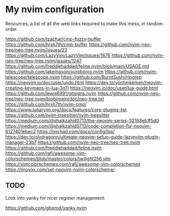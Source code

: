 My nvim configuration
=====================

Resources, a list of all the web links required to make this mess, in random order.

https://github.com/tzachar/cmp-fuzzy-buffer
https://github.com/hrsh7th/cmp-buffer
https://github.com/nvim-neo-tree/neo-tree.nvim/issues/23
https://github.com/LazyVim/LazyVim/issues/1676
https://github.com/nvim-neo-tree/neo-tree.nvim/issues/1247
https://github.com/freddiehaddad/feline.nvim/blob/main/USAGE.md
https://github.com/jakemason/ouroboros.nvim
https://github.com/nvim-telescope/telescope.nvim
https://github.com/BurntSushi/ripgrep
https://neovim.io/doc/user/undo.html
https://dev.to/vonheikemen/neovim-creating-keymaps-in-lua-3n11
https://neovim.io/doc/user/lua-guide.html
https://github.com/lewis6991/gitsigns.nvim
https://github.com/nvim-neo-tree/neo-tree.nvim/blob/main/doc/neo-tree.txt
https://github.com/hrsh7th/nvim-cmp/
https://www.lunarvim.org/docs/features/core-plugins-list
https://github.com/nvim-treesitter/nvim-treesitter
https://medium.com/@shaikzahid0713/the-neovim-series-32163eb1f5d0
https://medium.com/@shaikzahid0713/code-completion-for-neovim-6127401ebec2
https://nvchad.com/docs/config/lsp/
https://dev.to/slydragonn/ultimate-neovim-setup-guide-lazynvim-plugin-manager-23b7
https://github.com/nvim-neo-tree/neo-tree.nvim
https://github.com/freddiehaddad/feline.nvim
https://github.com/rafi/awesome-vim-colorschemes/blob/master/colors/twilight256.vim
https://vimcolorschemes.com/rafi/awesome-vim-colorschemes
https://linovox.com/set-neovim-nvim-colorscheme/

TODO
----

Look into yanky for nicer register management:

https://github.com/gbprod/yanky.nvim
